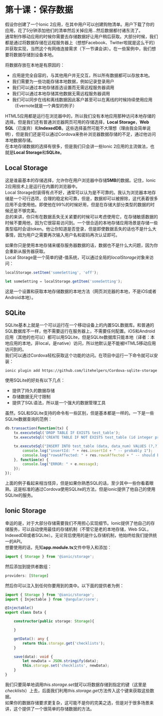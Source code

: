 # 第十课：保存数据
  
假设你创建了一个Ionic 2应用，在其中用户可以创建购物清单。用户下载了你的应用，花了5分钟添加他们的清单然后关掉应用...然后数据都付诸东流了。  
通常制作移动应用的时候你需要去存储数据好让用户稍后获取。大部分时候，我们都是通过将数据存储在远程服务器上（想想Facebook、Twitter啦就是这么干的）并获取实现，当然这个有网络连接需求（下一节课会讲）。在一些案例中，我们想要将数据存储到设备本地。  

将数据存放在本地是有原因的：
* 应用是完全自容的，与其他用户并无交互，所以所有数据都可以存放本地。
* 我们需要为一些功能存储本地数据，例如记录登录用户
* 我们可以通过本地存储首选设置而无需远程服务器调用
* 我们可以通过本地存储其他数据无需远程服务器调用
* 我们可以同步在线和离线数据因此客户甚至可以在离线的时候持续使用应用（Evernote就是一个典型的例子）

HTML5应用都是运行在浏览器中的，所以我们没有本地应用那种访问本地存储的选择。但是我们还有普通浏览器网页可用的存储选择，**Local Storage**，**Web SQL**（已废弃）和**IndexedDB**。这些选择虽然可能不大理想（理由我会简单说明），但是我们还是可以通过Cordova来弥补浏览器数据存储的不足，通过他访问本地数据存储。  
在本地存储数据的选择有很多，但是我们只会讲一些Ionic 2应用的主流做法，也就是**Local Storage**和**SQLite**。  
  
## Local Storage
这是谁最基本的存储选择，允许你在用户浏览器中存储**5MB**的数据。记住，Ionic 2应用技术上是运行在内置的浏览器中。  
Local Storage封装得有点不好，通常可以认为是不可靠的。我认为浏览器本地存储是一个可行选项，合理的稳定和可靠，但是，数据却可以被擦除，这代表着很多应用不会使用他。即使他在99%的时候好用，但是在存储大部分类型的数据的时候还是不够完美。  
总的来讲，你只有在数据丢失无关紧要的时候可以考虑使用它，在存储敏感数据的时候不要用他，因为它很容易访问到。一个很合适的本地存储应用场景是存储一些类型临时会话token。他让你知道是否登录，但是即使数据丢失的话也不是什么大事情，因为用户之需要再次输入用户名和密码再次认证即可。  

如果你只是使用本地存储来缓存服务器数据的话，数据也不是什么大问题，因为你会重新从服务器获取。  
Local Storage是一个简单的键-值系统，可以通过全局的*localStorage*对象来访问：
```typescript
localStorage.setItem('someSetting', 'off');

let someSetting = localStorage.getItem('someSetting');
```
这是一个设置和获取本地存储数据的本地方法（网页浏览器的本地，不是iOS或者Android本地）。  
  
## SQLite
SQLite基本上就是一个可以运行在一个移动设备上的内置SQL数据库。和普通的SQL数据库不一样，他不需要运行在服务器上，不需要任何配置。iOS和Android应用（其他的也可以）都可以用SQLite，但是SQLite数据库只能本地（译者：本地应用的本地，非local，是native）访问，所以他默认是不能被HTML5移动应用访问到的。  
我们可以通过Cordova轻松获取这个功能的访问。在项目中运行一下命令就可以安装：
```shell
ionic plugin add https://github.com/litehelpers/Cordova-sqlite-storage
```
使用SQLite的好处有以下几点：
* 提供了持久的数据存储
* 存储数据无尺寸限制
* 提供了SQL语法，所以是一个强大的数据管理工具

虽然，SQL和SQLite支持的命令有一些区别，但是基本都是一样的。一下是一些SQLite数据查询的范例：
```javascript
db.transaction(function(tx) {
    tx.executeSql('DROP TABLE IF EXISTS test_table');
    tx.executeSql('CREATE TABLE IF NOT EXISTS test_table (id integer primary key, data text, data_num integer)');

    tx.executeSql("INSERT INTO test_table (data, data_num) VALUES (?,?)",   ["test", 100], function(tx, res) {
        console.log("insertId: " + res.insertId + " -- probably 1");
        console.log("rowsAffected: " + res.rowsAffected + " -- should be 1");
    }, function(e) {
        console.log("ERROR: " + e.message);
    });
});
```
上面的例子看起来相当怪异，但是如果你熟悉SQL的话，至少其中一些你看着眼熟。这是标准的通过Cordova使用SQLite的方法，但是Ionic提供了他自己的使用SQLite的服务。  
  
## Ionic Storage
幸运的是，对于大部分存储需要我们不用担心实现细节。Ionic提供了他自己的存储服务，可以自动使用最佳的存储机制（不管它是老的本地存储，Web SQL， IndexedDB或者SQLite）。无论背后使用的是什么存储机制，他始终给我们提供统一的API。  
想要使用的话，先知**app.module.ts**文件中导入和添加：
```typescript
import { Storage } from '@ionic/storage';
```
然后添加到提供者数组：
```typescript
providers: [Storage]
```
然后你可以注入到任何你要用到的类中。以下面的提供者为例：
```typescript
import { Storage } from '@ionic/storage';
import { Injectable } from '@angular/core';

@Injectable()
export class Data {

    constructor(public storage: Storage){

    }

    getData(): any {
        return this.storage.get('checklists');
    }

    save(data): void {
        let newData = JSON.stringify(data);
        this.storage.set('checklists', newData);
    }
}
```
我们只要简单地调用*this.storage.set*就可以将数据存储到指定的键（这里是*checklists*）上去，后面我们利用*this.storage.get*方法传入这个键来获取这些数据。  
如果你的数据存储要求更复杂，这可能不是你的完美之选，但是对于很多场景来讲，这个提供了一个很简单的存储数据的方法。